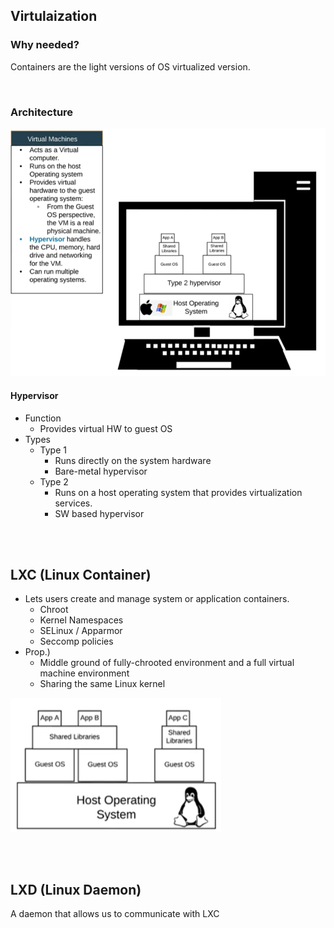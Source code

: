 ## Virtulaization
### Why needed?
Containers are the light versions of OS virtualized version.

<br>

### Architecture
![](../images/030101.png)
#### Hypervisor
* Function
  * Provides virtual HW to guest OS
* Types
  * Type 1
    * Runs directly on the system hardware
    * Bare-metal hypervisor
  * Type 2
    * Runs on a host operating system that provides virtualization services.
    * SW based hypervisor


<br><br>

## LXC (Linux Container)
* Lets users create and manage system or application containers.
  * Chroot
  * Kernel Namespaces
  * SELinux / Apparmor
  * Seccomp policies
* Prop.)
  * Middle ground of fully-chrooted environment and a full virtual machine environment
  * Sharing the same Linux kernel


![](../images/030102.png)

<br><br>

## LXD (Linux Daemon)
A daemon that allows us to communicate with LXC